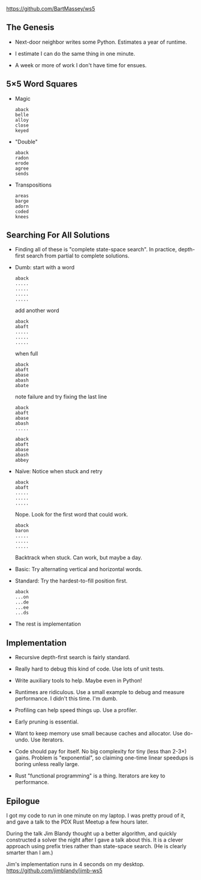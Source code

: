 https://github.com/BartMassey/ws5

## The Genesis

* Next-door neighbor writes some Python. Estimates
  a year of runtime.
  
* I estimate I can do the same thing in one minute.

* A week or more of work I don't have time for ensues.

## 5×5 Word Squares

* Magic

      aback
      belle
      alloy
      close
      keyed

* "Double"

      aback
      radon
      erode
      agree
      sends

* Transpositions

      areas
      barge
      adorn
      coded
      knees

## Searching For All Solutions

* Finding all of these is "complete state-space search". In
  practice, depth-first search from partial to complete
  solutions.
  
* Dumb: start with a word

      aback
      .....
      .....
      .....
      .....

  add another word

      aback
      abaft
      .....
      .....
      .....

  when full

      aback
      abaft
      abase
      abash
      abate

  note failure and try fixing the last line

      aback
      abaft
      abase
      abash
      .....

      aback
      abaft
      abase
      abash
      abbey

* Naïve: Notice when stuck and retry

      aback
      abaft
      .....
      .....
      .....

  Nope. Look for the first word that could work.

      aback
      baron
      .....
      .....
      .....

  Backtrack when stuck. Can work, but maybe a day.

* Basic: Try alternating vertical and horizontal words.
  
* Standard: Try the hardest-to-fill position first.

      aback
      ...on
      ...de
      ...ee
      ...ds

* The rest is implementation

## Implementation

* Recursive depth-first search is fairly standard.

* Really hard to debug this kind of code. Use lots of unit
  tests.

* Write auxiliary tools to help. Maybe even in Python!

* Runtimes are ridiculous. Use a small example to debug and
  measure performance. I didn't this time. I'm dumb.

* Profiling can help speed things up. Use a profiler.

* Early pruning is essential.

* Want to keep memory use small because caches and
  allocator.  Use do-undo. Use iterators.

* Code should pay for itself. No big complexity for tiny
  (less than 2-3×) gains. Problem is "exponential", so
  claiming one-time linear speedups is boring unless
  really large.

* Rust "functional programming" is a thing. Iterators
  are key to performance.

## Epilogue

I got my code to run in one minute on my laptop. I was
pretty proud of it, and gave a talk to the PDX Rust Meetup a
few hours later.

During the talk Jim Blandy thought up a better algorithm,
and quickly constructed a solver
the night after I gave a talk about this. It is a clever
approach using prefix tries rather than state-space
search. (He is clearly smarter than I am.)

Jim's implementation runs in 4 seconds on my
desktop. <https://github.com/jimblandy/jimb-ws5>
